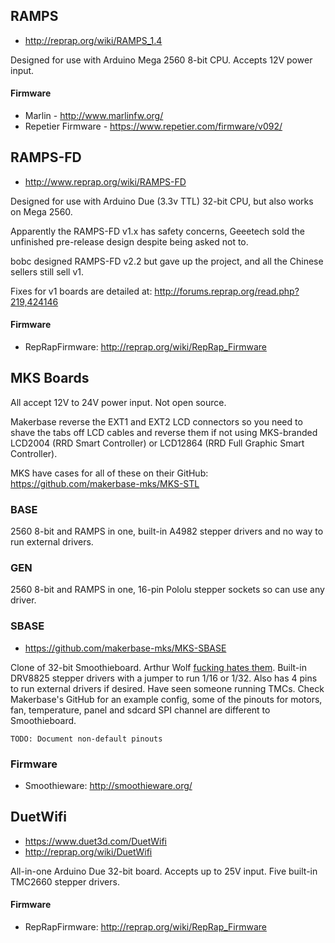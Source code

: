 ## RAMPS

* http://reprap.org/wiki/RAMPS_1.4

Designed for use with Arduino Mega 2560 8-bit CPU. Accepts 12V power input.

#### Firmware

* Marlin - http://www.marlinfw.org/
* Repetier Firmware - https://www.repetier.com/firmware/v092/

## RAMPS-FD

* http://www.reprap.org/wiki/RAMPS-FD

Designed for use with Arduino Due (3.3v TTL) 32-bit CPU, but also works on Mega 2560.

Apparently the RAMPS-FD v1.x has safety concerns, Geeetech sold the unfinished pre-release design despite being asked not to.

bobc designed RAMPS-FD v2.2 but gave up the project, and all the Chinese sellers still sell v1.

Fixes for v1 boards are detailed at: http://forums.reprap.org/read.php?219,424146

#### Firmware

* RepRapFirmware: http://reprap.org/wiki/RepRap_Firmware

## MKS Boards

All accept 12V to 24V power input. Not open source.

Makerbase reverse the EXT1 and EXT2 LCD connectors so you need to shave the tabs off LCD cables and reverse them if not using MKS-branded LCD2004 (RRD Smart Controller) or LCD12864 (RRD Full Graphic Smart Controller).

MKS have cases for all of these on their GitHub: https://github.com/makerbase-mks/MKS-STL

### BASE

2560 8-bit and RAMPS in one, built-in A4982 stepper drivers and no way to run external drivers.

### GEN

2560 8-bit and RAMPS in one, 16-pin Pololu stepper sockets so can use any driver.

### SBASE

* https://github.com/makerbase-mks/MKS-SBASE

Clone of 32-bit Smoothieboard. Arthur Wolf [fucking hates them](http://forums.reprap.org/read.php?13,499322). Built-in DRV8825 stepper drivers with a jumper to run 1/16 or 1/32. Also has 4 pins to run external drivers if desired. Have seen someone running TMCs. Check Makerbase's GitHub for an example config, some of the pinouts for motors, fan, temperature, panel and sdcard SPI channel are different to Smoothieboard.

~~~
TODO: Document non-default pinouts
~~~

### Firmware

* Smoothieware: http://smoothieware.org/

## DuetWifi

* https://www.duet3d.com/DuetWifi
* http://reprap.org/wiki/DuetWifi

All-in-one Arduino Due 32-bit board. Accepts up to 25V input. Five built-in TMC2660 stepper drivers.

#### Firmware

* RepRapFirmware: http://reprap.org/wiki/RepRap_Firmware